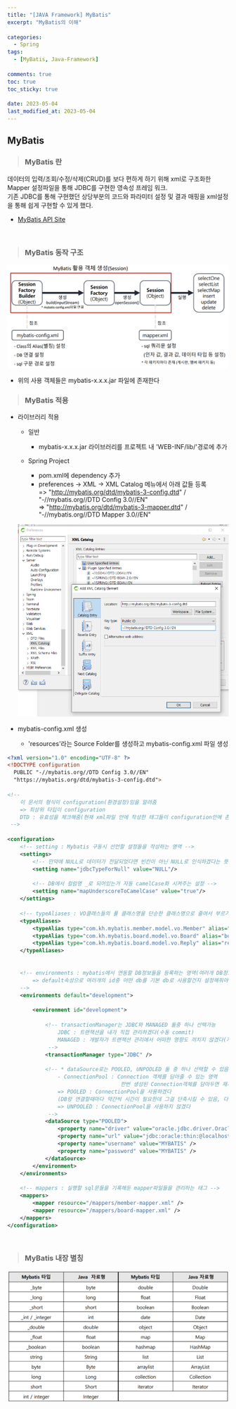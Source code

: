 ```yaml
---
title: "[JAVA Framework] MyBatis"
excerpt: "MyBatis의 이해"

categories:
  - Spring
tags:
  - [MyBatis, Java-Framework]

comments: true
toc: true
toc_sticky: true

date: 2023-05-04
last_modified_at: 2023-05-04
---
```


## MyBatis

> ### MyBatis 란

데이터의 입력/조회/수정/삭제(CRUD)를 보다 편하게 하기 위해 xml로 구조화한 Mapper 설정파일을 통해 JDBC를 구현한 영속성 프레임 워크.  
기존 JDBC를 통해 구현했던 상당부분의 코드와 파라미터 설정 및 결과 매핑을 xml설정을 통해 쉽게 구현할 수 있게 했다.

- <a href="http://www.mybatis.org/mybatis-3/ko" target="_blank">MyBatis API Site</a>

<br>

> ### MyBatis 동작 구조

<p align="center">
  <img width="calc(100% - #{$right-sidebar-width-narrow})" height="auto" src="/assets/images/spring/mybatis.png">
</p>

- 위의 사용 객체들은 mybatis-x.x.x.jar 파일에 존재한다

> ### MyBatis 적용

- 라이브러리 적용

  - 일반

    - mybatis-x.x.x.jar 라이브러리를 프로젝트 내 'WEB-INF/lib/'경로에 추가

  - Spring Project
    - pom.xml에 dependency 추가
    - preferences -> XML -> XML Catalog 메뉴에서 아래 값들 등록  
      => "http://mybatis.org/dtd/mybatis-3-config.dtd" / "-//mybatis.org//DTD Config 3.0//EN"  
      => "http://mybatis.org/dtd/mybatis-3-mapper.dtd" / "-//mybatis.org//DTD Mapper 3.0//EN"

  <p align="center">
    <img width="calc(100% - #{$right-sidebar-width-narrow})" height="auto" src="/assets/images/spring/mybatisSetting.png">
  </p>

- mybatis-config.xml 생성
  - 'resources'라는 Source Folder를 생성하고 mybatis-config.xml 파일 생성

```xml
<?xml version="1.0" encoding="UTF-8" ?>
<!DOCTYPE configuration
  PUBLIC "-//mybatis.org//DTD Config 3.0//EN"
  "https://mybatis.org/dtd/mybatis-3-config.dtd">

<!--
	이 문서의 형식이 configuration(환경설정)임을 알려줌
	=> 최상위 타입이 configuration
	DTD : 유효성을 체크해줌(현재 xml파일 안에 작성한 태그들이 configuration안에 존재해도 되는지를 체크해줌)
 -->

<configuration>
	<!-- setting : Mybatis 구동시 선언할 설정들을 작성하는 영역 -->
	<settings>
		<!-- 만약에 NULL로 데이터가 전달되었다면 빈칸이 아닌 NULL로 인식하겠다는 뜻 -->
		<setting name="jdbcTypeForNull" value="NULL"/>

		<!-- DB에서 컬럼명 _로 되어있는거 자동 camelCase화 시켜주는 설정 -->
		<setting name="mapUnderscoreToCamelCase" value="true"/>
	</settings>

	<!-- typeAliases : VO클래스들의 풀 클래스명을 단순한 클래스명으로 줄여서 부르기 위한 "별칭"등록 영역 -->
	<typeAliases>
		<typeAlias type="com.kh.mybatis.member.model.vo.Member" alias="member"/>
		<typeAlias type="com.kh.mybatis.board.model.vo.Board" alias="board"/>
		<typeAlias type="com.kh.mybatis.board.model.vo.Reply" alias="reply"/>
	</typeAliases>


	<!-- environments : mybatis에서 연동할 DB정보들을 등록하는 영역(여러개 DB정보 등록가능)
		=> default속성으로 여러개의 id중 어떤 db를 기본 db로 사용할건지 설정해줘야한다
	-->
	<environments default="development">

		<environment id="development">

			<!-- transactionManager는 JDBC와 MANAGED 둘중 하나 선택가능
				JDBC : 트랜잭션을 내가 직접 관리하겠다(수동 commit)
				MANAGED : 개발자가 트랜잭션 관리에서 어떠한 영향도 끼치지 않겠다(자동 commit)
			 -->
			<transactionManager type="JDBC" />

			<!-- * dataSource로는 POOLED, UNPOOLED 둘 중 하나 선택할 수 있음(ConntecionPool 사용 여부)
				- ConnectionPool : Connection 객체를 담아줄 수 있는 영역
									한번 생성된 Connection객체를 담아두면 재사용해서 쓸 수 있음
				=> POOLED : ConnectionPool을 사용하겠다
				(DB랑 연결할때마다 약간씩 시간이 필요한데 그걸 단축시킬 수 있음, 다만 설정할 정보들이 늘어남)
				=> UNPOOLED : ConnectionPool을 사용하지 않겠다
			 -->
			<dataSource type="POOLED">
				<property name="driver" value="oracle.jdbc.driver.OracleDriver" />
				<property name="url" value="jdbc:oracle:thin:@localhost:1521:xe" />
				<property name="username" value="MYBATIS" />
				<property name="password" value="MYBATIS" />
			</dataSource>
		</environment>
	</environments>

	<!-- mappers : 실행할 sql문들을 기록해둔 mapper파일들을 관리하는 태그 -->
	<mappers>
		<mapper resource="/mappers/member-mapper.xml" />
		<mapper resource="/mappers/board-mapper.xml" />
	</mappers>
</configuration>
```

<br>

> ### MyBatis 내장 별칭

<p align="center">
    <img width="calc(100% - #{$right-sidebar-width-narrow})" height="auto" src="/assets/images/spring/mybatisData.png">
</p>
